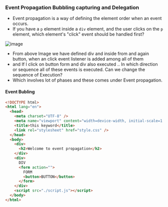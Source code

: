 ### Event Propagation Bubbling capturing and Delegation

- Event propagation is a way of defining the element order when an event occurs.
-  If you have a `p` element inside a `div` element, and the user clicks on the `p` element, which element's "click" event should be handled first?

![image](https://github.com/venkatdas/Interview_prep/assets/43024084/52f91f02-0dea-4d3d-af83-6d765e654b82)

- From above Image we have defined div and inside from and again button, when an click event listener is added among all of them
- and If I click on button form and div also executed .. In which direction or sequence all of these events is executed. Can we change the sequence of Execution?
-  Which involves lot of phases and these comes under Event propagation.

#### Event Bubling

```html
<!DOCTYPE html>
<html lang="en">
  <head>
    <meta charset="UTF-8" />
    <meta name="viewport" content="width=device-width, initial-scale=1.0" />
    <title>this keyword</title>
    <link rel="stylesheet" href="style.css" />
  </head>
  <body>
    <div>
      <h2>Welcome to event propagation</h2>
    </div>
    <div>
      DIV
      <form action="">
        FORM
        <button>BUTTON</button>
      </form>
    </div>
    <script src="./script.js"></script>
  </body>
</html>
```


